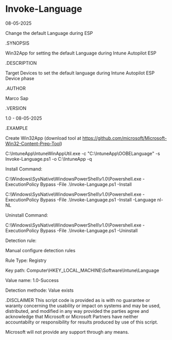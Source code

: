 # Invoke-Language

08-05-2025

Change the default Language during ESP

.SYNOPSIS

Win32App for setting the default Language during Intune Autopilot ESP

.DESCRIPTION

Target Devices to set the default language during Intune Autopilot ESP Device phase

.AUTHOR

Marco Sap

.VERSION

1.0 - 08-05-2025

.EXAMPLE


Create Win32App (download tool at https://github.com/microsoft/Microsoft-Win32-Content-Prep-Tool)

C:\IntuneApp\IntuneWinAppUtil.exe -c "C:\IntuneApp\OOBELanguage" -s Invoke-Language.ps1 -o C:\IntuneApp -q


Install Command: 

C:\Windows\SysNative\WindowsPowerShell\v1.0\Powershell.exe -ExecutionPolicy Bypass -File .\Invoke-Language.ps1 -Install

C:\Windows\SysNative\WindowsPowerShell\v1.0\Powershell.exe -ExecutionPolicy Bypass -File .\Invoke-Language.ps1 -Install -Language nl-NL


Uninstall Command:

C:\Windows\SysNative\WindowsPowerShell\v1.0\Powershell.exe -ExecutionPolicy Bypass -File .\Invoke-Language.ps1 -Uninstall


Detection rule:

Manual configure detection rules

Rule Type: Registry

Key path: Computer\HKEY_LOCAL_MACHINE\Software\Intune\Language

Value name: 1.0-Success

Detection methode: Value exists

.DISCLAIMER
This script code is provided as is with no guarantee or waranty
concerning the usability or impact on systems and may be used,
distributed, and modified in any way provided the parties agree
and acknowledge that Microsoft or Microsoft Partners have neither
accountabilty or responsibility for results produced by use of
this script.

Microsoft will not provide any support through any means.
